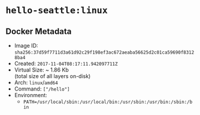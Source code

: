 # `hello-seattle:linux`

## Docker Metadata

- Image ID: `sha256:37d59f7711d3a61d92c29f198ef3ac672aeaba56625d2c01ca59690f83128ba4`
- Created: `2017-11-04T08:17:11.942097711Z`
- Virtual Size: ~ 1.86 Kb  
  (total size of all layers on-disk)
- Arch: `linux`/`amd64`
- Command: `["/hello"]`
- Environment:
  - `PATH=/usr/local/sbin:/usr/local/bin:/usr/sbin:/usr/bin:/sbin:/bin`
